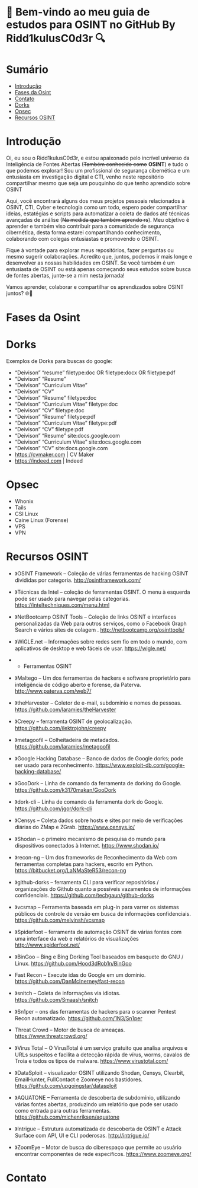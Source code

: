 #  🧠 Bem-vindo ao meu guia de estudos para OSINT no GitHub By Ridd1kulusC0d3r 🔍

# Sumário
* [Introdução](#introdução)
* [Fases da Osint](#fasesdaosint)
* [Contato](#contato)
* [Dorks](#dorks)
* [Opsec](#opsec)
* [Recursos OSINT](#recursos)
# Introdução 

  Oi, eu sou o Ridd1kulusC0d3r, e estou apaixonado pelo incrível universo da Inteligência de Fontes Abertas (~~Também conhecido como~~ __OSINT__) e tudo o que podemos explorar! Sou um profissional de segurança cibernética e um entusiasta em investigação digital e CTI, venho neste repositório compartilhar mesmo que seja um pouquinho do que tenho aprendido sobre OSINT

  Aqui, você encontrará alguns dos meus projetos pessoais relacionados à OSINT, CTI, Cyber e tecnologia como um todo, espero poder compartilhar ideias, estatégias e scripts para automatizar a coleta de dados até técnicas avançadas de análise (~~Na medida que também aprendo rs~~). Meu objetivo é aprender e também viso contribuir para a comunidade de segurança cibernética, desta forma estarei compartilhando conhecimento, colaborando com colegas entusiastas e promovendo o OSINT.

Fique à vontade para explorar meus repositórios, fazer perguntas ou mesmo sugerir colaborações. Acredito que, juntos, podemos ir mais longe e desenvolver as nossas habilidades em OSINT. Se você também é um entusiasta de OSINT ou está apenas começando seus estudos sobre busca de fontes abertas, junte-se a mim nesta jornada!

Vamos aprender, colaborar e compartilhar os aprendizados sobre OSINT juntos? 🌐🧐
# Fases da Osint
# Dorks
Exemplos de Dorks para buscas do google: 
- “Deivison” “resume” filetype:doc OR filetype:docx OR filetype:pdf
- “Deivison” “Resume”
- “Deivison” “Curriculum Vitae”
- “Deivison” “CV”
- “Deivison” “Resume” filetype:doc
- “Deivison” “Curriculum Vitae” filetype:doc
- “Deivison” “CV” filetype:doc
- “Deivison” “Resume” filetype:pdf
- “Deivison” “Curriculum Vitae” filetype:pdf
- “Deivison” “CV” filetype:pdf
- “Deivison” “Resume” site:docs.google.com
- “Deivison” “Curriculum Vitae” site:docs.google.com
- “Deivison” “CV” site:docs.google.com 
- https://cvmaker.com | CV Maker 
- https://indeed.com | Indeed

# Opsec 
- Whonix
- Tails
- CSI Linux
- Caine Linux (Forense)
- VPS
- VPN
  
# Recursos OSINT

- 》OSINT Framework  – Coleção de várias ferramentas de hacking OSINT divididas por categoria.
http://osintframework.com/

- 》Técnicas da Intel  – coleção de ferramentas OSINT. O menu à esquerda pode ser usado para navegar pelas categorias.
https://inteltechniques.com/menu.html

- 》NetBootcamp OSINT Tools  – Coleção de links OSINT e interfaces personalizadas da Web para outros serviços, como o  Facebook Graph Search  e  vários sites de colagem .
http://netbootcamp.org/osinttools/

- 》WiGLE.net  – Informações sobre redes sem fio em todo o mundo, com aplicativos de desktop e web fáceis de usar.
https://wigle.net/

- - Ferramentas OSINT

- 》Maltego – Um dos ferramentas de hackers e software proprietário para inteligência de código aberto e forense, da Paterva.
http://www.paterva.com/web7/

- 》theHarvester  – Coletor de e-mail, subdomínio e nomes de pessoas.
https://github.com/laramies/theHarvester

- 》Creepy  – ferramenta OSINT de geolocalização.
https://github.com/ilektrojohn/creepy

- 》metagoofil  – Colheitadeira de metadados.
https://github.com/laramies/metagoofil

- 》Google Hacking Database  – Banco de dados de Google dorks; pode ser usado para reconhecimento.
https://www.exploit-db.com/google-hacking-database/

- 》GooDork  – Linha de comando da ferramenta de dorking do Google.
https://github.com/k3170makan/GooDork

- 》dork-cli  – Linha de comando da ferramenta dork do Google.
https://github.com/jgor/dork-cli

- 》Censys  – Coleta dados sobre hosts e sites por meio de verificações diárias do ZMap e ZGrab.
https://www.censys.io/

- 》Shodan  – o primeiro mecanismo de pesquisa do mundo para dispositivos conectados à Internet.
https://www.shodan.io/

- 》recon-ng – Um dos frameworks de Reconhecimento da Web com ferramentas completas para hackers, escrito em Python.
https://bitbucket.org/LaNMaSteR53/recon-ng

- 》github-dorks  – ferramenta CLI para verificar repositórios / organizações do Github quanto a possíveis vazamentos de informações confidenciais.
https://github.com/techgaun/github-dorks

- 》vcsmap  – Ferramenta baseada em plug-in para varrer os sistemas públicos de controle de versão em busca de informações confidenciais.
https://github.com/melvinsh/vcsmap

- 》Spiderfoot  – ferramenta de automação OSINT de várias fontes com uma interface da web e relatórios de visualizações
http://www.spiderfoot.net/

- 》BinGoo  – Bing e Bing Dorking Tool baseados em basquete do GNU / Linux.
https://github.com/Hood3dRob1n/BinGoo

- Fast Recon  – Execute idas do Google em um domínio.
https://github.com/DanMcInerney/fast-recon

- 》snitch  – Coleta de informações via idiotas.
https://github.com/Smaash/snitch

- 》Sn1per – ons das ferramentas de hackers para o scanner Pentest Recon automatizado.
https://github.com/1N3/Sn1per

- Threat Crowd  – Motor de busca de ameaças.
https://www.threatcrowd.org/

- 》Virus Total  – O VirusTotal é um serviço gratuito que analisa arquivos e URLs suspeitos e facilita a detecção rápida de vírus, worms, cavalos de Troia e todos os tipos de malware.
https://www.virustotal.com/

- 》DataSploit  – visualizador OSINT utilizando Shodan, Censys, Clearbit, EmailHunter, FullContact e Zoomeye nos bastidores.
https://github.com/upgoingstar/datasploit

- 》AQUATONE  – Ferramenta de descoberta de subdomínio, utilizando várias fontes abertas, produzindo um relatório que pode ser usado como entrada para outras ferramentas.
https://github.com/michenriksen/aquatone

- 》Intrigue  – Estrutura automatizada de descoberta de OSINT e Attack Surface com API, UI e CLI poderosas.
http://intrigue.io/

- 》ZoomEye  – Motor de busca do ciberespaço que permite ao usuário encontrar componentes de rede específicos.
https://www.zoomeye.org/
# Contato
